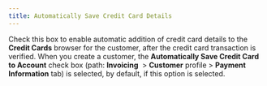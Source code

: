 ```yaml
---
title: Automatically Save Credit Card Details
---
```



Check this box to enable automatic addition of credit card details to  the **Credit Cards** browser for the  customer, after the credit card transaction is verified. When you create  a customer, the **Automatically Save Credit 
 Card to Account** check box (path: **Invoicing**   > **Customer** profile > **Payment 
 Information** tab) is selected, by default, if this option is selected.

